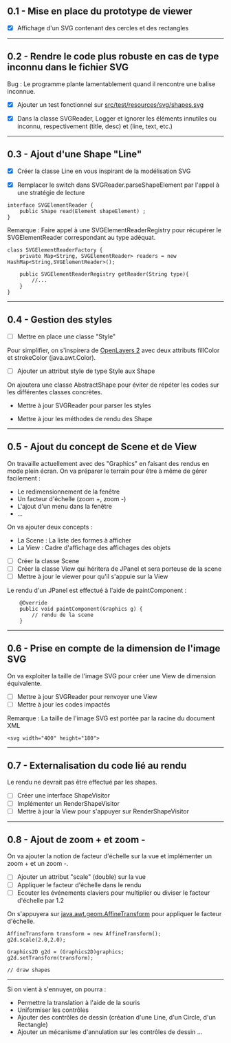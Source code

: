 
## 0.1 - Mise en place du prototype de viewer

- [x] Affichage d'un SVG contenant des cercles et des rectangles

---

## 0.2 - Rendre le code plus robuste en cas de type inconnu dans le fichier SVG

Bug : Le programme plante lamentablement quand il rencontre une balise inconnue.

- [x] Ajouter un test fonctionnel sur [src/test/resources/svg/shapes.svg](src/test/resources/svg/shapes.svg)

- [x] Dans la classe SVGReader, Logger et ignorer les éléments innutiles ou inconnu, respectivement (title, desc) et (line, text, etc.)

---

## 0.3 - Ajout d'une Shape "Line"

- [x] Créer la classe Line en vous inspirant de la modélisation SVG

- [x] Remplacer le switch dans SVGReader.parseShapeElement par l'appel à une stratégie de lecture

```
interface SVGElementReader {
    public Shape read(Element shapeElement) ;
}
```

Remarque : Faire appel à une SVGElementReaderRegistry pour récupérer 
le SVGElementReader correspondant au type adéquat.

```
class SVGElementReaderFactory {
    private Map<String, SVGElementReader> readers = new HashMap<String,SVGElementReader>();
     
    public SVGElementReaderRegistry getReader(String type){
        //...
    }
}
```

---

## 0.4 - Gestion des styles

- [ ] Mettre en place une classe "Style" 

Pour simplifier, on s'inspirera de [OpenLayers 2](http://docs.openlayers.org/library/feature_styling.html#style-properties) 
avec deux attributs fillColor et strokeColor (java.awt.Color).

- [ ] Ajouter un attribut style de type Style aux Shape

On ajoutera une classe AbstractShape pour éviter de répéter les codes 
sur les différentes classes concrètes.

* Mettre à jour SVGReader pour parser les styles

* Mettre à jour les méthodes de rendu des Shape


---

## 0.5 - Ajout du concept de Scene et de View

On travaille actuellement avec des "Graphics" en faisant des rendus en
mode plein écran. On va préparer le terrain pour être à même de gérer
facilement :

* Le redimensionnement de la fenêtre
* Un facteur d'échelle (zoom +, zoom -)
* L'ajout d'un menu dans la fenêtre
* ...

On va ajouter deux concepts :

* La Scene : La liste des formes à afficher
* La View : Cadre d'affichage des affichages des objets

- [ ] Créer la classe Scene
- [ ] Créer la classe View qui héritera de JPanel et sera porteuse de la scene
- [ ] Mettre à jour le viewer pour qu'il s'appuie sur la View

Le rendu d'un JPanel est effectué à l'aide de paintComponent :

```
    @Override
	public void paintComponent(Graphics g) {
	    // rendu de la scene
    }
```

---

## 0.6 - Prise en compte de la dimension de l'image SVG

On va exploiter la taille de l'image SVG pour créer une View de dimension
équivalente.

- [ ] Mettre à jour SVGReader pour renvoyer une View
- [ ] Mettre à jour les codes impactés

Remarque : La taille de l'image SVG est portée par la racine du document XML

```(svg)
<svg width="400" height="180">
```


---

## 0.7 - Externalisation du code lié au rendu

Le rendu ne devrait pas être effectué par les shapes.

- [ ] Créer une interface ShapeVisitor
- [ ] Implémenter un RenderShapeVisitor
- [ ] Mettre à jour la View pour s'appuyer sur RenderShapeVisitor

---

## 0.8 - Ajout de zoom + et zoom -

On va ajouter la notion de facteur d'échelle sur la vue et implémenter
un zoom + et un zoom -.

- [ ] Ajouter un attribut "scale" (double) sur la vue
- [ ] Appliquer le facteur d'échelle dans le rendu
- [ ] Ecouter les événements claviers pour multiplier ou diviser le facteur d'échelle par 1.2

On s'appuyera sur [java.awt.geom.AffineTransform](https://docs.oracle.com/javase/7/docs/api/java/awt/geom/AffineTransform.html)
pour appliquer le facteur d'échelle.

```
AffineTransform transform = new AffineTransform();
g2d.scale(2.0,2.0);

Graphics2D g2d = (Graphics2D)graphics;
g2d.setTransform(transform);

// draw shapes
```

--- 

Si on vient à s'ennuyer, on pourra :

* Permettre la translation à l'aide de la souris
* Uniformiser les contrôles
* Ajouter des contrôles de dessin (création d'une Line, d'un Circle, d'un Rectangle)
* Ajouter un mécanisme d'annulation sur les contrôles de dessin
...



